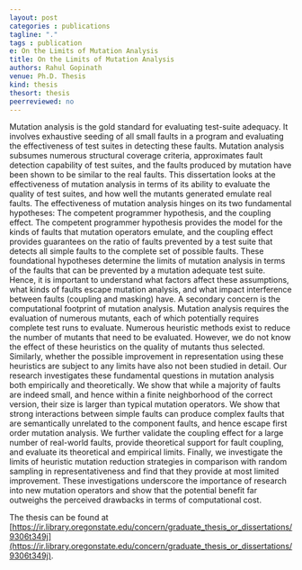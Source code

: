 ```yaml
---
layout: post
categories : publications
tagline: "."
tags : publication
e: On the Limits of Mutation Analysis
title: On the Limits of Mutation Analysis
authors: Rahul Gopinath
venue: Ph.D. Thesis
kind: thesis
thesort: thesis
peerreviewed: no
---
```


Mutation analysis is the gold standard for evaluating test-suite adequacy. It 
involves exhaustive seeding of all small faults in a program and evaluating the 
effectiveness of test suites in detecting these faults. Mutation analysis 
subsumes numerous structural coverage criteria, approximates fault detection 
capability of test suites, and the faults produced by mutation have been shown 
to be similar to the real faults. This dissertation looks at the effectiveness 
of mutation analysis in terms of its ability to evaluate the quality of test 
suites, and how well the mutants generated emulate real faults. The 
effectiveness of mutation analysis hinges on its two fundamental hypotheses: 
The competent programmer hypothesis, and the coupling effect. The competent 
programmer hypothesis provides the model for the kinds of faults that mutation 
operators emulate, and the coupling effect provides guarantees on the ratio of 
faults prevented by a test suite that detects all simple faults to the complete 
set of possible faults. These foundational hypotheses determine the limits of 
mutation analysis in terms of the faults that can be prevented by a mutation 
adequate test suite. Hence, it is important to understand what factors affect 
these assumptions, what kinds of faults escape mutation analysis, and what 
impact interference between faults (coupling and masking) have. A secondary 
concern is the computational footprint of mutation analysis. Mutation analysis 
requires the evaluation of numerous mutants, each of which potentially requires 
complete test runs to evaluate. Numerous heuristic methods exist to reduce the 
number of mutants that need to be evaluated. However, we do not know the effect 
of these heuristics on the quality of mutants thus selected. Similarly, whether 
the possible improvement in representation using these heuristics are subject 
to any limits have also not been studied in detail. Our research investigates 
these fundamental questions in mutation analysis both empirically and 
theoretically. We show that while a majority of faults are indeed small, and 
hence within a finite neighborhood of the correct version, their size is larger 
than typical mutation operators. We show that strong interactions between 
simple faults can produce complex faults that are semantically unrelated to the 
component faults, and hence escape first order mutation analysis. We further 
validate the coupling effect for a large number of real-world faults, provide 
theoretical support for fault coupling, and evaluate its theoretical and 
empirical limits. Finally, we investigate the limits of heuristic mutation 
reduction strategies in comparison with random sampling in representativeness 
and find that they provide at most limited improvement. These investigations 
underscore the importance of research into new mutation operators and show that 
the potential benefit far outweighs the perceived drawbacks in terms of 
computational cost.

The thesis can be found at [https://ir.library.oregonstate.edu/concern/graduate_thesis_or_dissertations/9306t349j](https://ir.library.oregonstate.edu/concern/graduate_thesis_or_dissertations/9306t349j).
